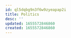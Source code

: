 ```yaml
---
id: ql5dqbg9n3f6w9zyeapap2i
title: Politics
desc: ''
updated: 1655572846860
created: 1655572846860
---
```


